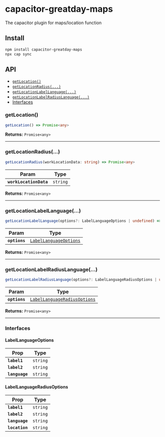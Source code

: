 # capacitor-greatday-maps

The capacitor plugin for maps/location function

## Install

```bash
npm install capacitor-greatday-maps
npx cap sync
```

## API

<docgen-index>

- [`getLocation()`](#getlocation)
- [`getLocationRadius(...)`](#getlocationradius)
- [`getLocationLabelLanguage(...)`](#getlocationlabellanguage)
- [`getLocationLabelRadiusLanguage(...)`](#getlocationlabelradiuslanguage)
- [Interfaces](#interfaces)

</docgen-index>

<docgen-api>
<!--Update the source file JSDoc comments and rerun docgen to update the docs below-->

### getLocation()

```typescript
getLocation() => Promise<any>
```

**Returns:** <code>Promise&lt;any&gt;</code>

---

### getLocationRadius(...)

```typescript
getLocationRadius(workLocationData: string) => Promise<any>
```

| Param                  | Type                |
| ---------------------- | ------------------- |
| **`workLocationData`** | <code>string</code> |

**Returns:** <code>Promise&lt;any&gt;</code>

---

### getLocationLabelLanguage(...)

```typescript
getLocationLabelLanguage(options?: LabelLanguageOptions | undefined) => Promise<any>
```

| Param         | Type                                                                  |
| ------------- | --------------------------------------------------------------------- |
| **`options`** | <code><a href="#labellanguageoptions">LabelLanguageOptions</a></code> |

**Returns:** <code>Promise&lt;any&gt;</code>

---

### getLocationLabelRadiusLanguage(...)

```typescript
getLocationLabelRadiusLanguage(options?: LabelLanguageRadiusOptions | undefined) => Promise<any>
```

| Param         | Type                                                                              |
| ------------- | --------------------------------------------------------------------------------- |
| **`options`** | <code><a href="#labellanguageradiusoptions">LabelLanguageRadiusOptions</a></code> |

**Returns:** <code>Promise&lt;any&gt;</code>

---

### Interfaces

#### LabelLanguageOptions

| Prop           | Type                |
| -------------- | ------------------- |
| **`label1`**   | <code>string</code> |
| **`label2`**   | <code>string</code> |
| **`language`** | <code>string</code> |

#### LabelLanguageRadiusOptions

| Prop           | Type                |
| -------------- | ------------------- |
| **`label1`**   | <code>string</code> |
| **`label2`**   | <code>string</code> |
| **`language`** | <code>string</code> |
| **`location`** | <code>string</code> |

</docgen-api>
